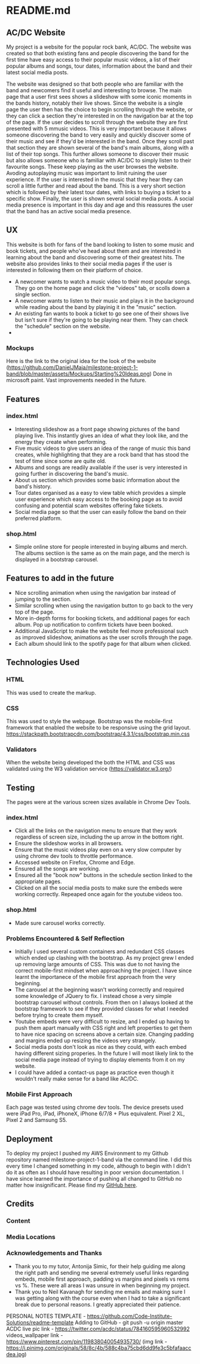 # README.md

## AC/DC Website

My project is a website for the popular rock bank, AC/DC. The website was created so that both existing fans and people discovering the band for the first time have easy access to their popular music videos, a list of their popular albums and songs, tour dates, information about the band and their latest social media posts. 

The website was designed so that both people who are familiar with the band and newcomers find it useful and interesting to browse. The main page that a user first sees shows a slideshow with some iconic moments in the bands history, notably their live shows. Since the website is a single page the user then has the choice to begin scrolling through the website, or they can click a section they're interested in on the navigation bar at the top of the page. If the user decides to scroll through the website they are first presented with 5 mmusic videos. This is very important because it allows someone discovering the band to very easily and quickly discover some of their music and see if they'd be interested in the band. Once they scroll past that section they are shown several of the band's main albums, along with a list of their top songs. This further allows someone to discover their music but also allows someone who is familiar with AC/DC to simply listen to their favourite songs. These keep playing as the user browses the website. Avoding autoplaying music was important to limit ruining the user experience. If the user is interested in the music that they hear they can scroll a little further and read about the band. This is a very short section which is followed by their latest tour dates, with links to buying a ticket to a specific show. Finally, the user is shown several social media posts. A social media presence is important in this day and age and this reassures the user that the band has an active social media presence. 

## UX

This website is both for fans of the band looking to listen to some music and book tickets, and people who've head about them and are interested in learning about the band and discovering some of their greatest hits. The website also provides links to their social media pages if the user is interested in following them on their platform of choice. 
- A newcomer wants to watch a music video to their most popular songs. They go on the home page and click the "videos" tab, or scolls down a single section. 
- A newcomer wants to listen to their music and plays it in the background while reading about the band by playinig it in the "music" section.
- An existing fan wants to book a ticket to go see one of their shows live but isn't sure if they're going to be playing near them. They can check the "schedule" section on the website. 
- 

### Mockups

Here is the link to the original idea for the look of the website (https://github.com/DanielJMaia/milestone-project-1-band/blob/master/assets/Mockups/Starting%20Ideas.png) Done in microsoft paint. Vast improvements needed in the future. 


## Features

### index.html

- Interesting slideshow as a front page showing pictures of the band playing live. This instantly gives an idea of what they look like, and the energy they create when performing. 
- Five music videos to give users an idea of the range of music this band creates, while highlighting that they are a rock band that has stood the test of time since some are quite old. 
- Albums and songs are readily available if the user is very interested in going further in discovering the band's music. 
- About us section which provides some basic information about the band's history. 
- Tour dates organised as a easy to view table which provides a simple user experience which easy access to the booking page as to avoid confusing and potential scam websites offering fake tickets. 
- Social media page so that the user can easily follow the band on their preferred platform. 

### shop.html

- Simple online store for people interested in buying albums and merch. The albums sectiion is the same as on the main page, and the merch is displayed in a bootstrap carousel. 

## Features to add in the future

- Nice scrolling animation when using the navigation bar instead of jumping to the section. 
- Similar scrolling when using the navigation button to go back to the very top of the page.
- More in-depth forms for booking tickets, and additional pages for each album. Pop up notification to confirm tickets have been booked. 
- Additional JavaScript to make the website feel more professional such as improved slideshow, animations as the user scrolls through the page.
- Each album should link to the spotify page for that album when clicked. 

## Technologies Used

### HTML

This was used to create the markup. 

### CSS

This was used to style the webpage. Bootstrap was the mobile-first framework that enabled the website to be responsive using the grid layout. https://stackpath.bootstrapcdn.com/bootstrap/4.3.1/css/bootstrap.min.css

### Validators

When the website being developed the both the HTML and CSS was validated using the W3 validation service (https://validator.w3.org/)

## Testing

The pages were at the various screen sizes available in Chrome Dev Tools.

### index.html

- Click all the links on the navigation menu to ensure that they work regardless of screen size, including the up arrow in the bottom right.
- Ensure the slideshow works in all browsers.
- Ensure that the music videos play even on a very slow computer by using chrome dev tools to throttle performance. 
- Accessed website on Firefox, Chrome and Edge.
- Ensured all the songs are working.
- Ensured all the "book now" buttons in the schedule section linked to the appropriate pages.
- Clicked on all the social media posts to make sure the embeds were working correctly. Repeaped once again for the youtube videos too.

### shop.html

- Made sure carousel works correctly.

### Problems Encountered & Self Reflection

- Initially I used several custom containers and redundant CSS classes which ended up clashing with the bootstrap. As my project grew I ended up removing large amounts of CSS. This was due to not having the correct mobile-first mindset when approaching the project. I have since learnt the importanece of the mobile first approach from the very beginning. 
- The carousel at the beginning wasn't working correctly and required some knowledge of JQuery to fix. I instead chose a very simple bootstrap carousel without controls. From then on I always looked at the bootstrap framework to see if they provided classes for what I needed before trying to create them myself.
- Youtube embeds were very difficult to resize, and I ended up having to push them apart manually with CSS right and left properties to get them to have nice spacing on screens above a certain size. Changing padding and margins ended up resizing the videos very strangely. 
- Social media posts don't look as nice as they could, with each embed having different sizing properies. In the future I will most likely link to the social media page instead of trying to display elements from it on my website. 
- I could have added a contact-us page as practice even though it wouldn't really make sense for a band like AC/DC. 

### Mobile First Approach

Each page was tested using chrome dev tools. The device presets used were iPad Pro, iPad, iPhoneX, iPhone 6/7/8 + Plus equivalent. Pixel 2 XL, Pixel 2 and Samsung S5.


## Deployment 

To deploy my project I pushed my AWS Environment to my Github repository named milestone-project-1-band via the command line. I did this every time I changed something in my code, although to begin with I didn't do it as often as I should have resulting in poor version documentation. I have since learned the importance of pushing all changed to GitHub no matter how insignificant. Please find my [GitHub here](https://github.com/DanielJMaia/milestone-project-1-band).

## Credits

### Content

### Media Locations

### Acknowledgements and Thanks

- Thank you to my tutor, Antonija Simic, for their help guiding me along the right path and sending me several extremely useful links regarding embeds, mobile first approach, padding vs margins and pixels vs rems vs %. These were all areas I was unsure in when beginning my project.
- Thank you to Neil Kavanagh for sending me emails and making sure I was getting along with the course even when I had to take a significant break due to personal reasons. I greatly appreciated their patience. 


PERSONAL NOTES
TEMPLATE - https://github.com/Code-Institute-Solutions/readme-template
Adding to GitHub - git push -u origin master
ACDC live pic link - https://twitter.com/acdc/status/784160595960532992
videos_wallpaper link - https://www.pinterest.com/pin/119838040054935730/  (img link - https://i.pinimg.com/originals/58/8c/4b/588c4ba75cbd6dd9fe3c5bfafaaccdea.jpg)
